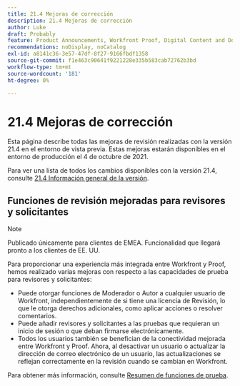 ```yaml
---
title: 21.4 Mejoras de corrección
description: 21.4 Mejoras de corrección
author: Luke
draft: Probably
feature: Product Announcements, Workfront Proof, Digital Content and Documents
recommendations: noDisplay, noCatalog
exl-id: a8141c36-3e57-47df-8f27-9166fbdf1358
source-git-commit: f1e463c90641f9221228e335b583cab72762b3bd
workflow-type: tm+mt
source-wordcount: '181'
ht-degree: 0%

---
```


# 21.4 Mejoras de corrección

Esta página describe todas las mejoras de revisión realizadas con la versión 21.4 en el entorno de vista previa. Estas mejoras estarán disponibles en el entorno de producción el 4 de octubre de 2021.

Para ver una lista de todos los cambios disponibles con la versión 21.4, consulte [21.4 Información general de la versión](../../../product-announcements/product-releases/21.4-release-activity/21-4-release-overview.md).

## Funciones de revisión mejoradas para revisores y solicitantes

>[!NOTE]
>
>Publicado únicamente para clientes de EMEA. Funcionalidad que llegará pronto a los clientes de EE. UU.

Para proporcionar una experiencia más integrada entre Workfront y Proof, hemos realizado varias mejoras con respecto a las capacidades de prueba para revisores y solicitantes:

* Puede otorgar funciones de Moderador o Autor a cualquier usuario de Workfront, independientemente de si tiene una licencia de Revisión, lo que le otorga derechos adicionales, como aplicar acciones o resolver comentarios.
* Puede añadir revisores y solicitantes a las pruebas que requieran un inicio de sesión o que deban firmarse electrónicamente.
* Todos los usuarios también se benefician de la conectividad mejorada entre Workfront y Proof. Ahora, al desactivar un usuario o actualizar la dirección de correo electrónico de un usuario, las actualizaciones se reflejan correctamente en la revisión cuando se cambian en Workfront.

Para obtener más información, consulte [Resumen de funciones de prueba](../../../review-and-approve-work/proofing/proofing-overview/proof-roles.md).
